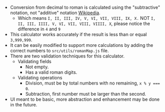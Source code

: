 - Conversion from decimal to roman is calculated using the "subtractive" notation, not "additive" notation [Wikipedia](https://en.wikipedia.org/wiki/Roman_numerals).
  - Which means `I, II, III, IV, V, VI, VII, VIII, IX, X.` NOT `I, II, III, IIII, V, VI, VII, VIII, VIIII, X`, please notice the difference in `4` and `9`
- This calculator works accurately if the result is less than or equal `3,999,999`.
- It can be easily modified to support more calculations by adding the correct numbers to `src/utils/romanMap.js` file.
- There are two validation techniques for this calculator.
  - Validating fields
    - Not empty.
    - Has a valid roman digits.
  - Validating operations
    - Division, must be by total numbers with no remaining, `x % y === 0`.
    - Subtraction, first number must be larger than the second.
- UI meant to be basic, more abstraction and enhancement may be done in the future.
